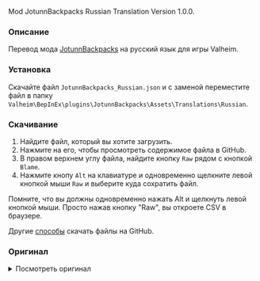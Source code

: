 Mod JotunnBackpacks Russian Translation Version 1.0.0.

### Описание

Перевод мода [JotunnBackpacks](https://www.nexusmods.com/valheim/mods/1416) на русский язык для игры Valheim. 

### Установка

Скачайте файл `JotunnBackpacks_Russian.json` и с заменой переместите файл в папку `Valheim\BepInEx\plugins\JotunnBackpacks\Assets\Translations\Russian`.

### Скачивание

1. Найдите файл, который вы хотите загрузить.
2. Нажмите на его, чтобы просмотреть содержимое файла в GitHub.
3. В правом верхнем углу файла, найдите кнопку `Raw` рядом с кнопкой `Blame`.
4. Нажмите кнопу `Alt` на клавиатуре и одновременно щелкните левой кнопкой мыши `Raw` и выберите куда сохратить файл.

Помните, что вы должны одновременно нажать Alt и щелкнуть левой кнопкой мыши. Просто нажав кнопку "Raw", вы откроете CSV в браузере.

Другие [способы](https://coderoad.ru/4604663/%D0%A1%D0%BA%D0%B0%D1%87%D0%B0%D1%82%D1%8C-%D0%BE%D1%82%D0%B4%D0%B5%D0%BB%D1%8C%D0%BD%D1%8B%D0%B5-%D1%84%D0%B0%D0%B9%D0%BB%D1%8B-%D1%81-GitHub) скачать файлы на GitHub.

### Оригинал 

<details>
  <summary>Посмотреть оригинал</summary>
  
```
{
  "item_cape_ironbackpack": "Rugged Backpack",
  "item_cape_ironbackpack_description": "A Rugged backpack, complete with buckles and fine leather straps.",
  "se_ruggedbackpackeffects_start": "Backpack equipped",
  
  "item_cape_silverbackpack": "Arctic Backpack",
  "item_cape_silverbackpack_description": "An Arctic backpack, fit for long treks through the mountains.",
  "se_arcticbackpackeffects_start": "Backpack equipped",
  
  "ui_backpack_inventoryname": "Backpack"
}
```
  
</details>
